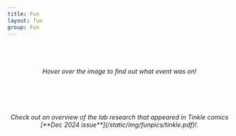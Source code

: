 ```yaml
---
title: Fun 
layout: fun
group: Fun
---
```


<br><br>

<h6 align=center>
Hover over the image to find out what event was on! 
</h6>

<br><br>

<h6 align=center>
Check out an overview of the lab research that appeared in Tinkle comics [**Dec 2024 issue**](/static/img/funpics/tinkle.pdf)!.
</h6>

<br><br>